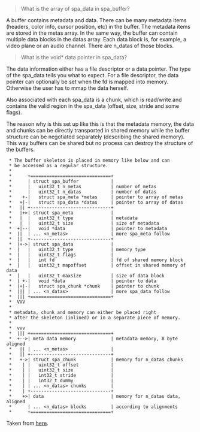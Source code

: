 > What is the array of spa_data in spa_buffer?

A buffer contains metadata and data. There can be many metadata items (headers, color info, cursor position, etc) in the buffer. The metadata items are stored in the metas array. In the same way, the buffer can contain multiple data blocks in the datas array. Each data block is, for example, a video plane or an audio channel. There are n_datas of those blocks.

> What is the void* data pointer in spa_data?

The data information either has a file descriptor or a data pointer. The type of the spa_data tells you what to expect. For a file descriptor, the data pointer can optionally be set when the fd is mapped into memory. Otherwise the user has to mmap the data herself.

Also associated with each spa_data is a chunk, which is read/write and contains the valid region in the spa_data (offset, size, stride and some flags).

The reason why is this set up like this is that the metadata memory, the data and chunks can be directly transported in shared memory while the buffer structure can be negotiated separately (describing the shared memory). This way buffers can be shared but no process can destroy the structure of the buffers.


	 * The buffer skeleton is placed in memory like below and can
	 * be accessed as a regular structure.
	 *
	 *      +==============================+
	 *      | struct spa_buffer            |
	 *      |   uint32_t n_metas           | number of metas
	 *      |   uint32_t n_datas           | number of datas
	 *    +-|   struct spa_meta *metas     | pointer to array of metas
	 *   +|-|   struct spa_data *datas     | pointer to array of datas
	 *   || +------------------------------+
	 *   |+>| struct spa_meta              |
	 *   |  |   uint32_t type              | metadata
	 *   |  |   uint32_t size              | size of metadata
	 *  +|--|   void *data                 | pointer to metadata
	 *  ||  | ... <n_metas>                | more spa_meta follow
	 *  ||  +------------------------------+
	 *  |+->| struct spa_data              |
	 *  |   |   uint32_t type              | memory type
	 *  |   |   uint32_t flags             |
	 *  |   |   int fd                     | fd of shared memory block
	 *  |   |   uint32_t mapoffset         | offset in shared memory of data
	 *  |   |   uint32_t maxsize           | size of data block
	 *  | +-|   void *data                 | pointer to data
	 *  |+|-|   struct spa_chunk *chunk    | pointer to chunk
	 *  ||| | ... <n_datas>                | more spa_data follow
	 *  ||| +==============================+
	 *  VVV
	 *
	 * metadata, chunk and memory can either be placed right
	 * after the skeleton (inlined) or in a separate piece of memory.
	 *
	 *  vvv
	 *  ||| +==============================+
	 *  +-->| meta data memory             | metadata memory, 8 byte aligned
	 *   || | ... <n_metas>                |
	 *   || +------------------------------+
	 *   +->| struct spa_chunk             | memory for n_datas chunks
	 *    | |   uint32_t offset            |
	 *    | |   uint32_t size              |
	 *    | |   int32_t stride             |
	 *    | |   int32_t dummy              |
	 *    | | ... <n_datas> chunks         |
	 *    | +------------------------------+
	 *    +>| data                         | memory for n_datas data, aligned
	 *      | ... <n_datas> blocks         | according to alignments
	 *      +==============================+
	 
Taken from [here](https://gitlab.freedesktop.org/pipewire/pipewire/-/blob/11f95fe11e07192cec19fddb4fafc708e023e49c/spa/include/spa/buffer/alloc.h).
